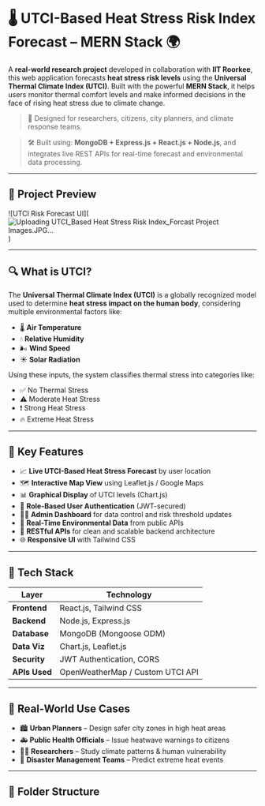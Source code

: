 # 🌡️ UTCI-Based Heat Stress Risk Index Forecast – MERN Stack 🌍

A **real-world research project** developed in collaboration with **IIT Roorkee**, this web application forecasts **heat stress risk levels** using the **Universal Thermal Climate Index (UTCI)**. Built with the powerful **MERN Stack**, it helps users monitor thermal comfort levels and make informed decisions in the face of rising heat stress due to climate change.

> 🔬 Designed for researchers, citizens, city planners, and climate response teams.

> 🛠️ Built using: **MongoDB + Express.js + React.js + Node.js**, and integrates live REST APIs for real-time forecast and environmental data processing.

---

## 📸 Project Preview

![UTCI Risk Forecast UI](![Uploading UTCI_Based Heat Stress Risk Index_Forcast Project Images.JPG…]()
) <!-- Replace with actual path if different -->

---

## 🔍 What is UTCI?

The **Universal Thermal Climate Index (UTCI)** is a globally recognized model used to determine **heat stress impact on the human body**, considering multiple environmental factors like:

- 🌡️ **Air Temperature**
- 💧 **Relative Humidity**
- 🌬️ **Wind Speed**
- ☀️ **Solar Radiation**

Using these inputs, the system classifies thermal stress into categories like:

- ✅ No Thermal Stress
- ⚠️ Moderate Heat Stress
- ❗ Strong Heat Stress
- 🔥 Extreme Heat Stress

---

## 🧠 Key Features

- 📈 **Live UTCI-Based Heat Stress Forecast** by user location
- 🗺️ **Interactive Map View** using Leaflet.js / Google Maps
- 📊 **Graphical Display** of UTCI levels (Chart.js)
- 🔐 **Role-Based User Authentication** (JWT-secured)
- 👨‍💼 **Admin Dashboard** for data control and risk threshold updates
- 🔄 **Real-Time Environmental Data** from public APIs
- 🧾 **RESTful APIs** for clean and scalable backend architecture
- 🌐 **Responsive UI** with Tailwind CSS

---

## 🧰 Tech Stack

| Layer       | Technology                |
|-------------|---------------------------|
| **Frontend**  | React.js, Tailwind CSS       |
| **Backend**   | Node.js, Express.js         |
| **Database**  | MongoDB (Mongoose ODM)      |
| **Data Viz**  | Chart.js, Leaflet.js        |
| **Security**  | JWT Authentication, CORS    |
| **APIs Used** | OpenWeatherMap / Custom UTCI API |

---

## 🧪 Real-World Use Cases

- 🏙️ **Urban Planners** – Design safer city zones in high heat areas
- 🚑 **Public Health Officials** – Issue heatwave warnings to citizens
- 👨‍🏫 **Researchers** – Study climate patterns & human vulnerability
- 🧭 **Disaster Management Teams** – Predict extreme heat events

---

## 📂 Folder Structure

